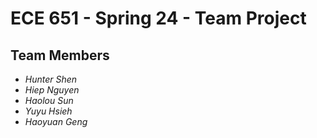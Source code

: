 # ECE 651 - Spring 24 - Team Project
## Team Members
- *Hunter Shen*
- *Hiep Nguyen*
- *Haolou Sun*
- *Yuyu Hsieh*
- *Haoyuan Geng*
